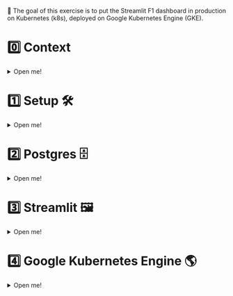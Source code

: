 🎯 The goal of this exercise is to put the Streamlit F1 dashboard in production on Kubernetes (k8s), deployed on Google Kubernetes Engine (GKE). 

# 0️⃣ Context

<details>
  <summary markdown='span'> Open me! </summary>

This time, we'll have to deal with 2 separate containers:
- streamlit (to build from our local Dockerfile)
- postgres (to build form official dockerhub image)

Compared with 1 `docker-compose.yml`, K8s will requires us to explode configuration into many configurations files! 

- 4 for Streamlit
  - service
  - deployment  
  - secret
  
- 6 for Postgres
  - service
  - deployment (statefulset)
  - secrets
  - volumes
  - volumes claims

- Plus 5 that we'll give you for Google Cloud deployments purposes
  - Streamlit deployment cloud
  - Postgres deployment cloud
  - volumes cloud
  - volumes cloud claim

🔍 Through this we will see a number of important concepts in k8s such as 
- secrets
- volumes
- communication between services
- scaling 


Let's do it! 🏎️

</details>


# 1️⃣ Setup 🛠️

<details>
  <summary markdown='span'> Open me! </summary>

## 1.2) Clean Minikube cluster

We also want to start from a clean Minikube cluster, so if you did not delete yours at the end of the previous exercise, run this 👇

```bash
minikube delete
```

Then start a new cluster with 👇

```bash
minikube start
```

We can also check to make sure there are no other services by running 👇

```bash
kubectl get svc
```

which should return just:

```
NAME         TYPE        CLUSTER-IP   EXTERNAL-IP   PORT(S)   AGE
kubernetes   ClusterIP   10.96.0.1    <none>        443/TCP   2m12s
```

</details>

# 2️⃣ Postgres 🗄️

<details>
  <summary markdown='span'> Open me! </summary>

## 2.1) Service

The first step for our Postgres is to define the service.

❓ Create a `postgres-service.yaml`. Then populate it with the template using `k8sService` like in the image below.

<img src="https://wagon-public-datasets.s3.amazonaws.com/data-engineering/W1D5/service-autocomplete.png" width=400>

You should get this template:

<img src="https://wagon-public-datasets.s3.amazonaws.com/data-engineering/W1D5/service-template.png" width=400>

❓ **Now populate the template to create a clusterIP**. You can hover over all of the keys and you will get an explanation of what they do! 💡

<img src="https://wagon-public-datasets.s3.amazonaws.com/data-engineering/W1D5/cluster-ip.png" height=400 width=400>

- For now you can replace `MYAPP` with `postgres`.
- The type is already `ClusterIP` which is ideal for us, as we don't need to expose Postgres outside of k8s, just to our Streamlit app.
- Then delete the keys mentioning `sessionAffinity` and `nodePort`.
- Finally set the `port` and `targetPort`. Port can be what you like, but `targetPort` needs to be `5432` to target the port Postgres runs on.



<details>
<summary markdown='span'>💡 Completed Postgres service yaml</summary>

```yaml
apiVersion: v1
kind: Service
metadata:
  name: postgres
  namespace: default
spec:
  selector:
    app: postgres
  type: ClusterIP
  ports:
  - name: postgres
    protocol: TCP
    port: 5432
    targetPort: 5432
```

</details>

## 2.2) Volumes

Next for our Postgres we will need a volume to keep our Postgres data in the same way we needed one for docker-compose.

There are two parts to volumes on Postgres - **volumes**, and **volume claims**. Volumes are the creation of the space on the cluster. Our pod then needs to access that volume and so the volume claim describes how the pod will be accessing the volume (i.e. how much space can the pod use of the total volume).

❓ **Create a new file for the volume `postgres-pv.yaml`.**

Generally most users won't be making volumes, only claims, but you can still start with a k8s template by typing `Persistent Volume` in the yaml file you just created. Then, add the code below and try to hover over the keys and understand them! 🔍

```yaml
apiVersion: v1
kind: PersistentVolume
metadata:
  name: postgres-volume
spec:
  accessModes:
    - ReadWriteOnce
  capacity:
    storage: 2Gi
  hostPath:
    path: /data/postgres
  storageClassName: standard
```

Next - the part more commonly done by developers, which is making the claim.

❓ **So now make the file `postgres-pvc.yaml` and use the template `k8sPersistentVolumeClaim`.**

You can delete the `storageClassName` key and update the metadata so that the name matches `postgres-volume-claim` and the app label is `postgres`.

<details>
<summary markdown='span'>💡 Completed volume claim </summary>

```yaml
apiVersion: v1
kind: PersistentVolumeClaim
metadata:
  name: postgres-volume-claim
  namespace: default
  labels:
    app: postgres
spec:
  accessModes:
  - ReadWriteOnce
  resources:
    requests:
      storage: 2Gi
```
</details>

We now have a volume for our Postgres to store its data! 🙌

## 2.3) Secrets

We need secrets to store environment variables such as the Postgres user and password of your local Postgres services.

❓ Create another file `postgres-secret.yaml`.
You can use the `k8sSecret` template. Then set the name to `postgres-secrets`.

Now we need to fill the secrets here. The keys can be what you want as the environment variables, while the values have to be the **base64 encoding of the data**. For example for `POSTGRES_PASSWORD` set to `password`, the end result is:

```yaml
POSTGRES_PASSWORD: cGFzc3dvcmQ=
```

❓ Fill in your own `POSTGRES_USER` and `POSTGRES_PASSWORD` keys. To generate the base64 encoding you can use this 👇

```bash
printf password | base64
```

Now we have our secrets and are ready to create our Postgres pod! 🚀

## 2.4) `StatefulSet` (~ Deployments for pods with volumes)

We want to deploy our postgres pods which are associated with volumes.
We need to define a `StatefulSet`, which our service will use to run a pod with the Postgres container included!
We shouldn't use a `Deployment` (as with FastAPI), as these might get out of sync with the volumes according to [Kubernetes' Statefulset](https://kubernetes.io/docs/concepts/workloads/controllers/statefulset/) docs:

>_"StatefulSet is the workload API object used to manage stateful applications. It manages the deployment and scaling of a set of Pods, and provides guarantees about the ordering and uniqueness of these Pods.  Like a Deployment, a StatefulSet manages Pods that are based on an identical container spec. *Unlike a Deployment, a StatefulSet maintains a sticky identity for each of their Pods*. These pods are created from the same spec, but are not interchangeable: each has a persistent identifier that it maintains across any rescheduling. If you want to use storage volumes to provide persistence for your workload, you can use a StatefulSet as part of the solution. Although individual Pods in a StatefulSet are susceptible to failure, the persistent Pod identifiers make it easier to match existing volumes to the new Pods that replace any that have failed."_




❓ Create another file called `postgres-statefulset.yaml`. Populate it with the code below 👇 (there is a template for this as well, called `k8sStatefulSet`, for when you write your own).

```yaml
apiVersion: apps/v1
kind: StatefulSet
metadata:
  name: postgres-statefulset
  labels:
    app: postgres
spec:
  replicas: 1
  selector:
    matchLabels:
      app: postgres
  serviceName: postgres
  template:
    metadata:
      labels:
        app: postgres
    spec:
      containers:
        - name: postgres
          image: postgres:11.4
          env:
            - name: POSTGRES_USER
              valueFrom:
                secretKeyRef:
                  key: POSTGRES_USER
                  name: postgres-secrets
            - name: POSTGRES_PASSWORD
              valueFrom:
                secretKeyRef:
                  key: POSTGRES_PASSWORD
                  name: postgres-secrets
          ports:
            - containerPort: 5432
              name: access
              protocol: TCP
          volumeMounts:
            - name: postgres-mount
              mountPath: /var/lib/postgresql/data
      volumes:
        - name: postgres-mount
          persistentVolumeClaim:
            claimName: postgres-volume-claim
```

🤯 Wow, a lot of code! Lets break down the parts you have not seen before.

To get our previously defined secrets into the environment variables of the container we use this syntax:

```yaml
env:
- name: POSTGRES_USER
    valueFrom:
    secretKeyRef:
        key: POSTGRES_USER
        name: postgres-secrets
```

Here the `name` refers to the name we set in `postgres-secret.yaml`. Along with the `key`, which is what the environment variable should be called inside the container! It might be a lot of code compared to compose but **a lot of it is boilerplate you can use over and over again! ♻️**

Then we have our ports section exposing 5432 on our container:

```yaml
ports:
- containerPort: 5432
    name: access
    protocol: TCP
```

Finally the most complicated difference is how we use our volume we created before.

```yaml
    volumeMounts:
    - name: postgres-mount
        mountPath: /var/lib/postgresql/data
volumes:
- name: postgres-mount
    persistentVolumeClaim:
    claimName: postgres-volume-claim
```

The `volumes` section brings our claim into this yaml with the name `postgres-mount`.  
Then inside our container definition we use `volumeMounts` to describe where the volume should be mounted inside the container!

## 2.5) Connecting it all together 🧰

Now we have all our files lets apply them to our cluster! 👇

```bash
kubectl apply -f .
```

Then lets check if our pod is running with 👇

```bash
kubectl get pods
```

Once it's running, lets connect! (similar to docker exec) 👇

```bash
kubectl exec -it <pod_name> -- <your_command>
kubectl exec -it postgres-statefulset-0 -- psql --user=<your user>
```

❓ We are in now lets create a new db for our F1 data!

```bash
CREATE DATABASE f1;
```

Now lets get our F1 data in there! First lets redownload the data and get the `.sql` file.

```bash
curl --output f1db.sql.gz https://storage.googleapis.com/lewagon-data-engineering-bootcamp-assets/datasets/f1/f1db.sql.gz && gunzip f1db.sql.gz
```

Now we can copy our file into our running pod with 👇

```bash
kubectl cp f1db.sql postgres-statefulset-0:f1db.sql
```

Finally we can use `exec` to execute the SQL script and load our new database!

```bash
kubectl exec postgres-statefulset-0 -- psql -f f1db.sql --user=<your user> <your database>
```

Now we are ready to plug in Streamlit! 🧑‍🎨

</details>

# 3️⃣ Streamlit 🖼️

<details>
  <summary markdown='span'> Open me! </summary>

## 3.1) Service

❓ Now try create your own `streamlit-service.yaml` and populate it with a `LoadBalancer` service, with name `streamlit-service` and selector `app: streamlit`. What port should you it target ? 

<img src="https://wagon-public-datasets.s3.amazonaws.com/data-engineering/W1D5/load-balancer.png" width=400>

<details>
  <summary markdown='span'>💡 Hints on ports</summary>

Look at the hint provided by the person who wrote the streamlit Dockerfile!
[EXPOSE](https://docs.docker.com/engine/reference/builder/#expose:~:text=It%20functions%20as%20a%20type%20of%20documentation%20between%20the%20person%20who%20builds%20the%20image%20and%20the%20person%20who%20runs%20the%20container%2C%20about%20which%20ports%20are%20intended%20to%20be%20published) doesn't actually do anything, but simply inform the person who runs the container, about which ports are intended to be published. In this case, it's the default streamlit port.
</details>


<details>
<summary markdown='span'>🎁 Completed service if you want to check</summary>

```yaml
apiVersion: v1
kind: Service

metadata:
  name: streamlit-service

spec:
  type: LoadBalancer
  ports:
    - protocol: TCP
      port: 8501
      targetPort: 8501
  selector:
    app: streamlit
```

</details>


## 3.2) Secrets

For our secrets in the original app we used a `secrets.toml` file. In k8s we can actually mount an entire secrets file as a value in the YAML file!

❓ Create a new file `streamlit-secret.yaml`. Here the keys should be the name of the files in your `.streamlit` you used yesterday and the values should be the results of `base64 <file>`!
```yaml
data:
  secrets.toml: <result of base64 secrets.toml>
  config.toml: <result of base64 config.toml>
```

When you update the `secrets.toml` file, the host will be the `name` of the postgres service this is how services inside k8s can speak to each other with ease (don't forget to update the other params as well).

<details>
<summary markdown='span'>🎁 Example completed file</summary>

```yaml
apiVersion: v1
kind: Secret
metadata:
  name: streamlit-secrets
type: Opaque
data:
  secrets.toml: W3Bvc3Rncm ...
  config.toml: W3NlcnZlcl0 ...
```

</details>

Now we are ready to put it into the container!

## 3.3) Deployment

❓ First, build the streamlit Dockerfile **inside minikube** (🚨 not in your VM docker deamon)
You should see it with docker ps along with a dozen other k8s containers...

❓ Then, let's create a new `streamlit-deployment.yaml`

```yaml
apiVersion: apps/v1

kind: Deployment

metadata:
  name: streamlit-deployment

spec:
  replicas: 4 # Let's have 4 pods to handle more incoming traffic!
  selector:
    matchLabels:
      app: streamlit

  template:
    metadata:
      labels:
        app: streamlit
    
    spec:
      containers:
      - name: streamlit-container
        image: # Add your streamlit image name:tag
        imagePullPolicy: Never
        volumeMounts:
          - mountPath: # Add the absolute path in your container in which to add secrets
            name: streamlit-secrets
            readOnly: true
        ports:
        - containerPort: 8501
        args: # Add the ["command", "you", "want", "to", "run"] to start the advanced.py dashboard   
      
      # 👇 We add the secrets into the container by treating them as a volume
      volumes:
        - name: streamlit-secrets
          secret:
            secretName: streamlit-secrets
      restartPolicy: Always
```

❓ `montPath` : You can see how we have added the secrets into the container by treating them as a volume. Try to mount them where they belong

❓ `args` command in k8s is what's *added* to the Dockerfile ENTRYPOINT. (❗the equivalent in compose would be `command`. But k8s `command` overrides the entrypoint 🤯)

## 3.4) Putting it all together 🎀

❓ Now that we have everything ready to go with the Streamlit, apply all your config files and access the service on chrome!

<details>
<summary markdown='span'> 🎁 If you've forgotten how to access the service!</summary>

```bash
kubectl port-forward services/<service_name> <VM_localhost_port>:<k8s_service_port>
```

</details>

🍾 It your app working-well ? Sit back, relax, and try to play a bit with Kubernetes's VScode extension and minikube dashboard to see your logs, etc...before we try to make it work on GKE 🌶️

</details>

# 4️⃣ Google Kubernetes Engine 🌎

<details>
  <summary markdown='span'> Open me! </summary>

## 4.1 Creating the cluster

First we want to create a new k8s cluster on gcloud use the command below 👇

```bash
gcloud container clusters create "streamlit-f1" \
  --region "europe-west1" \
  --machine-type "e2-standard-2" \
  --disk-type "pd-standard" \
  --disk-size "30" \
  --num-nodes "1" --node-locations "europe-west1-b","europe-west1-c"
```

This will take a while 😅 so we can continue and edit some of our files while it provisions!

## 4.2 Postgres

We need to change our volume config file from local [`PersistentVolume`](https://kubernetes.io/docs/concepts/storage/persistent-volumes/) to [`StorageClass`](https://kubernetes.io/docs/concepts/storage/storage-classes/) for the cloud.

❓ **Replace your `postgres-pv.yaml` with the code below 👇**

```yaml
kind: StorageClass
apiVersion: storage.k8s.io/v1 # K8s standard
metadata:
  name: postgres-volume
provisioner: kubernetes.io/gce-pd # Google Specific
parameters:
  type: pd-standard
  replication-type: regional-pd
allowedTopologies:
  - matchLabelExpressions:
      - key: failure-domain.beta.kubernetes.io/zone
        values:
          - europe-west1-b
          - europe-west1-c
```

🤯 This is one of the biggest areas of change when moving to the cloud.  
- We are now describing the type of storage we want to take, based on a standardized API called "storage.k8s.io/v1"
- GCP is going to be reading our API call to provide the storage as we want it to be

🔍 Read the doc for [`StorageClass`](https://kubernetes.io/docs/concepts/storage/storage-classes/), it's well explained!

❓ **Then, just update your volume claim in a new `postgres-pvc.yaml`** by upgrading from 2 to `200G` to meet minimum Google requirement**

❓ **Finally, create a new `postgres-statefulset-cloud.yaml`** by simply adding an extra `PGDATA` envrioment variable to the postrgres `container`
```yml
- name: PGDATA
  value: /var/lib/postgresql/data/pgdata
```
GKE does not like us to directly put data into the root of the mount!


## 4.3 Streamlit

For streamlit, we can no longer use our local image. We need to build and push the container to an online registry, but to save time you can use ours.

❓ Simply replace these keys in your `streamlit-deployment.yaml`.

```yaml
image: europe-west1-docker.pkg.dev/data-engineering-students/student-images/streamlit-f1:0.1
imagePullPolicy: "IfNotPresent"
```

Hopefully our cluster is done provisioning now!


## 4.4 Putting it all together 🦋

❓ Lets make your local `kubectl` CLT target your GCP new cluster (`minikube` was automatically kubectl target to minikube under the hood):

```bash
gcloud container clusters get-credentials streamlit-f1 --region europe-west1
# Then check that your kubectl context has indeed changed
kubectl config current-context
```

❓ Let's now apply all our config files at once by:

```bash
kubectl apply -f .
```

If everything go correctly you should see the pods running with:

```bash
kubectl get po
```

🍾 You can also see them in VScode extensions, and in [GCP console](https://console.cloud.google.com/kubernetes/workload_/gcloud/europe-west1/streamlit-f1). 

❓ Try to find your public internet https address of your app running on GCP! You should also be able to find it with

```bash
kubectl get services
```

❓ It's just missing the f1db: Follow the steps we used earlier to put the f1 database in this new cluster.


🚀 We're in production 🚀

## 4.5 Simulating disaster 🔫

Keep your app open. Then lets find out where the database is currently running!

```bash
kubectl get pods -l app=postgres -o wide
```

Then take note of the `NODE`

```bash
kubectl cordon NODE
```

Will prevent anymore pods being provisioned on this node. Then delete the pod!

```bash
kubectl delete pod postgres-statefulset-0
```

Then checkout your app it should fail to connect to the database temporarily but keep refreshing and checking `kubectl get pods -l app=postgres -o wide`.

It will reprovision itself *on the other node* everything intact. For a complete failure like this it is incredibly impressive how fast k8s can fix everything (usually it can be seamless as most crashes you can see coming with load increasing)!

## 🏁 Lets cleanup so we don't spend too much:

```bash
kubectl delete -f . \
&& gcloud container clusters delete streamlit-f1 --region=europe-west1
```


</details>
